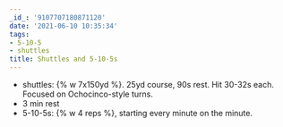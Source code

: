 ```yaml
---
_id_: '9107707180871120'
date: '2021-06-10 10:35:34'
tags:
- 5-10-5
- shuttles
title: Shuttles and 5-10-5s
---
```


- shuttles: {% w 7x150yd %}. 25yd course, 90s rest. Hit 30-32s each. Focused on Ochocinco-style turns.
- 3 min rest
- 5-10-5s: {% w 4 reps %}, starting every minute on the minute.
